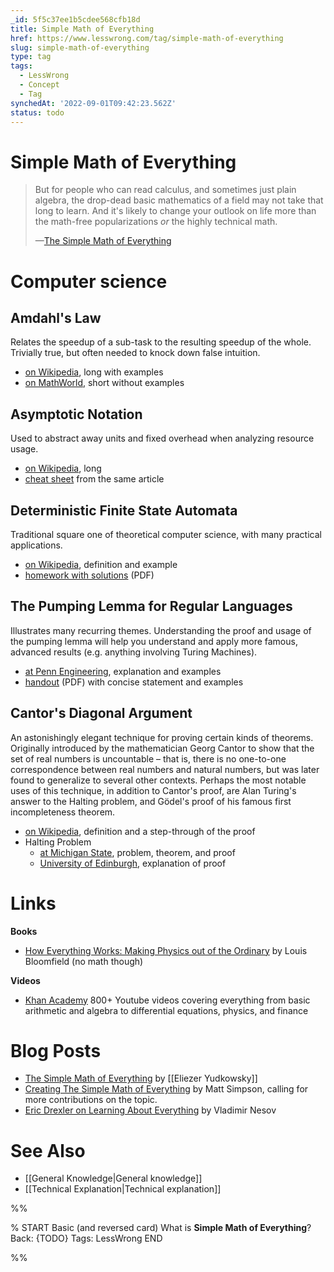 ```yaml
---
_id: 5f5c37ee1b5cdee568cfb18d
title: Simple Math of Everything
href: https://www.lesswrong.com/tag/simple-math-of-everything
slug: simple-math-of-everything
type: tag
tags:
  - LessWrong
  - Concept
  - Tag
synchedAt: '2022-09-01T09:42:23.562Z'
status: todo
---
```


# Simple Math of Everything

> But for people who can read calculus, and sometimes just plain algebra, the drop-dead basic mathematics of a field may not take that long to learn. And it's likely to change your outlook on life more than the math-free popularizations *or* the highly technical math.
>
> —[The Simple Math of Everything](http://lesswrong.com/lw/l7/the_simple_math_of_everything/)

Computer science
================

## Amdahl's Law

Relates the speedup of a sub-task to the resulting speedup of the whole. Trivially true, but often needed to knock down false intuition.

- [on Wikipedia](http://en.wikipedia.org/wiki/Amdahl%27s_law), long with examples
- [on MathWorld](http://demonstrations.wolfram.com/AmdahlsLaw/), short without examples

## Asymptotic Notation

Used to abstract away units and fixed overhead when analyzing resource usage.

- [on Wikipedia](http://en.wikipedia.org/wiki/Big_O_notation), long
- [cheat sheet](http://en.wikipedia.org/wiki/Big_O_notation#The_family_of_Bachmann.E2.80.93Landau_notations) from the same article

## Deterministic Finite State Automata

Traditional square one of theoretical computer science, with many practical applications.

- [on Wikipedia](http://en.wikipedia.org/wiki/Deterministic_finite_state_machine), definition and example
- [homework with solutions](http://www.cs.utexas.edu/users/cline/ear/automata/CS341-Fall-2004-Packet/2-Homework/Home04DetFSAs.pdf) (PDF)

## The Pumping Lemma for Regular Languages

Illustrates many recurring themes. Understanding the proof and usage of the pumping lemma will help you understand and apply more famous, advanced results (e.g. anything involving Turing Machines).

- [at Penn Engineering](http://www.seas.upenn.edu/~cit596/notes/dave/pumping0.html), explanation and examples
- [handout](http://mtc.epfl.ch/courses/TCS-2009/notes/5.pdf) (PDF) with concise statement and examples

## Cantor's Diagonal Argument

An astonishingly elegant technique for proving certain kinds of theorems. Originally introduced by the mathematician Georg Cantor to show that the set of real numbers is uncountable – that is, there is no one-to-one correspondence between real numbers and natural numbers, but was later found to generalize to several other contexts. Perhaps the most notable uses of this technique, in addition to Cantor's proof, are Alan Turing's answer to the Halting problem, and Gödel's proof of his famous first incompleteness theorem.

- [on Wikipedia](http://en.wikipedia.org/wiki/Cantor%27s_diagonal_argument), definition and a step-through of the proof
- Halting Problem
    - [at Michigan State](http://www.cse.msu.edu/~torng/Classes/Archives/cps860.95/Documents/Halting/Halting.html), problem, theorem, and proof
    - [University of Edinburgh](http://www.ling.ed.ac.uk/~gpullum/loopsnoop.html), explanation of proof

Links
=====

**Books**

- [How Everything Works: Making Physics out of the Ordinary](http://www.amazon.com/How-Everything-Works-Physics-Ordinary/dp/047174817X/) by Louis Bloomfield (no math though)

**Videos**

- [Khan Academy](http://www.khanacademy.org/) 800+ Youtube videos covering everything from basic arithmetic and algebra to differential equations, physics, and finance

Blog Posts
==========

- [The Simple Math of Everything](http://lesswrong.com/lw/l7/the_simple_math_of_everything/) by [[Eliezer Yudkowsky]]
- [Creating The Simple Math of Everything](http://lesswrong.com/lw/13f/creating_the_simple_math_of_everything/) by Matt Simpson, calling for more contributions on the topic.
- [Eric Drexler on Learning About Everything](http://lesswrong.com/lw/gl/eric_drexler_on_learning_about_everything/) by Vladimir Nesov

See Also
========

- [[General Knowledge|General knowledge]]
- [[Technical Explanation|Technical explanation]]


%%

% START
Basic (and reversed card)
What is **Simple Math of Everything**?
Back: {TODO}
Tags: LessWrong
END

%%
	
